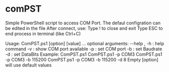 # comPST
Simple PowerShell script to access COM Port.
The defaul configration can be edited in the file
After connect, use:
    Type ! to close and exit
    Type ESC to end process in terminal (like Ctrl+C)

 Usage: ComPST.ps1 [option] [value] ...
  optional arguments:
    --help , -h : help command
	   -v : show COM port available
	   -p : set COM port
	   -b : set Baudrate
	   -d : set DataBits
	 Example:
	   ComPST.ps1
	   ComPST.ps1 -p COM3
	   ComPST.ps1 -p COM3 -b 115200
	   ComPST.ps1 -p COM3 -b 115200 -d 8
	 Empty [option] will use default values

